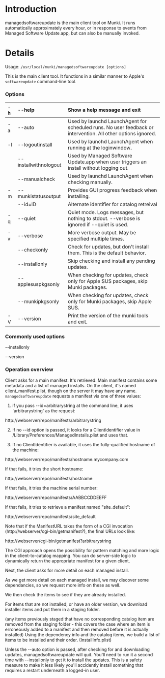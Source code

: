 # Introduction #

managedsoftwareupdate is the main client tool on Munki. It runs automatically approximately every hour, or in response to events from Managed Software Update.app, but can also be manually invoked.


# Details #

Usage: `/usr/local/munki/managedsoftwareupdate [options]`

This is the main client tool. It functions in a similar manner to Apple's `softwareupdate` command-line tool.

### Options ###

| -h | --help  | Show a help message and exit |
|:---|:--------|:-----------------------------|
| -a | --auto | Used by launchd LaunchAgent for scheduled runs. No user feedback or intervention. All other options ignored. |
| -l | --logoutinstall | Used by launchd LaunchAgent when running at the loginwindow. |
|  | --installwithnologout | Used by Managed Software Update.app when user triggers an install without logging out. |
|  | --manualcheck  | Used by launchd LaunchAgent when checking manually. |
| -m | --munkistatusoutput | Provides GUI progress feedback when installing. |
|  | --id=ID | Alternate identifier for catalog retreival |
| -q | --quiet | Quiet mode. Logs messages, but nothing to stdout. --verbose is ignored if --quiet is used. |
| -v | --verbose | More verbose output. May be specified multiple times. |
|  | --checkonly | Check for updates, but don't install them. This is the default behavior. |
|  | --installonly | Skip checking and install any pending updates. |
|  | --applesuspkgsonly  |  When checking for updates, check only for Apple SUS packages, skip Munki packages. |
|  | --munkipkgsonly | When checking for updates, check only for Munki packages, skip Apple SUS. |
| -V | --version | Print the version of the munki tools and exit. |

### Commonly used options ###

--installonly

--version

### Operation overview ###

Client asks for a main manifest.  It's retrieved.  Main manifest contains some metadata and a list of managed installs. On the client, it's named client\_manifest.plist, though on the server it may have any name.
`managedsoftwareupdate` requests a manifest via one of three values:

1) if you pass --id=arbitrarystring at the command line, it uses 'arbitrarystring' as the request:

http://webserver/repo/manifests/arbitrarystring

2) If no --id option is passed, it looks for a ClientIdentifier value in /Library/Preferences/ManagedInstalls.plist and uses that.

3) If no ClientIdentifier is available, it uses the fully-qualified hostname of the machine:

http://webserver/repo/manifests/hostname.mycompany.com

If that fails, it tries the short hostname:

http://webserver/repo/manifests/hostname

If that fails, it tries the machine serial number:

http://webserver/repo/manifests/AABBCCDDEEFF

If that fails, it tries to retrieve a manifest named "site\_default":

http://webserver/repo/manifests/site_default

Note that if the ManifestURL takes the form of a CGI invocation (http://webserver/cgi-bin/getmanifest?), the final URLs look like:

http://webserver/cgi-bin/getmanifest?arbitrarystring

The CGI approach opens the possibility for pattern matching and more logic in the client-to-catalog mapping. You can do server-side logic to dynamically return the appropriate manifest for a given client.

Next, the client asks for more detail on each managed install.

As we get more detail on each managed install, we may discover some dependancies, so we request more info on these as well.

We then check the items to see if they are already installed.

For items that are not installed, or have an older version, we download installer items and put them in a staging folder.

(any items previously staged that have no corresponding catalog item are removed from the staging folder - this covers the case where an item is erroneously added to a manifest and then removed before it is actually installed)
Using the dependency info and the catalog items, we build a list of items to be installed and their order. (InstallInfo.plist)

Unless the --auto option is passed, after checking for and downloading updates, managedsoftwareupdate will quit. You'll need to run it a second time with --installonly to get it to install the updates.  This is a safety measure to make it less likely you'll accidently install something that requires a restart underneath a logged-in user.
